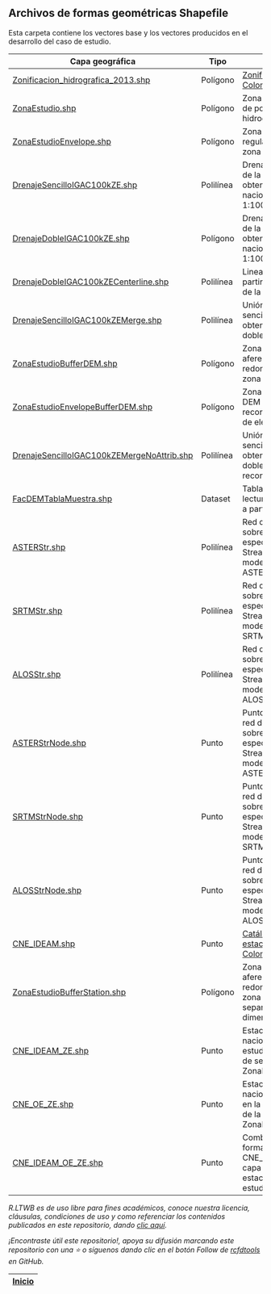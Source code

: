 ## Archivos de formas geométricas Shapefile

Esta carpeta contiene los vectores base y los vectores producidos en el desarrollo del caso de estudio.

| Capa geográfica                                                                                                                             | Tipo      | Descripción                                                                                                                                                                                     | CRS                          | Actividad                                                                        |
|---------------------------------------------------------------------------------------------------------------------------------------------|-----------|-------------------------------------------------------------------------------------------------------------------------------------------------------------------------------------------------|:-----------------------------|----------------------------------------------------------------------------------|
| [Zonificacion_hidrografica_2013.shp](https://github.com/rcfdtools/R.LTWB/blob/main/.shp/Zonificacion_Hidrografica_2013)                     | Polígono  | [Zonificación Hidrográfica de Colombia 2013](http://bart.ideam.gov.co/cneideam/Capasgeo/Zonificacion_Hidrografica_2013.zip)                                                                     | GCS_MAGNA                    | [CaseStudy](https://github.com/rcfdtools/R.LTWB/tree/main/Section01/CaseStudy)   |
| [ZonaEstudio.shp](https://github.com/rcfdtools/R.LTWB/blob/main/.shp/ZonaEstudio.zip)                                                       | Polígono  | Zona de estudio - disolución de polígonos zona hidrográfica 28 - Cesar                                                                                                                          | GCS_MAGNA                    | [CaseStudy](https://github.com/rcfdtools/R.LTWB/tree/main/Section01/CaseStudy)   |
| [ZonaEstudioEnvelope.shp](https://github.com/rcfdtools/R.LTWB/blob/main/.shp/ZonaEstudioEnvelope.zip)                                       | Polígono  | Zona de estudio - envolvente regular de los polígonos de la zona hidrográfica 28 - Cesar                                                                                                        | GCS_MAGNA                    | [CaseStudy](https://github.com/rcfdtools/R.LTWB/tree/main/Section01/CaseStudy)   |
| [DrenajeSencilloIGAC100kZE.shp](https://github.com/rcfdtools/R.LTWB/blob/main/.shp/DrenajeSencilloIGAC100kZE.zip)                           | Polilínea | Drenajes sencillos IGAC 100k de la zona de estudio obtenidas a partir de la GDB nacional IGAC a escala 1:100.000                                                                                | MAGNA-SIRGAS_Origen-Nacional | [GDB100k](https://github.com/rcfdtools/R.LTWB/tree/main/Section02/GDB100k)       |
| [DrenajeDobleIGAC100kZE.shp](https://github.com/rcfdtools/R.LTWB/blob/main/.shp/DrenajeDobleIGAC100kZE.zip)                                 | Polígono  | Drenajes dobles IGAC 100k de la zona de estudio obtenidos a partir de la GDB nacional IGAC a escala 1:100.000                                                                                   | MAGNA-SIRGAS_Origen-Nacional | [GDB100k](https://github.com/rcfdtools/R.LTWB/tree/main/Section02/GDB100k)       |
| [DrenajeDobleIGAC100kZECenterline.shp](https://github.com/rcfdtools/R.LTWB/blob/main/.shp/DrenajeDobleIGAC100kZECenterline.zip)             | Polilínea | Lineas centrales obtenidas a partir de los drenajes dobles de la zona de estudio.                                                                                                               | MAGNA-SIRGAS_Origen-Nacional | [GDB100k](https://github.com/rcfdtools/R.LTWB/tree/main/Section02/GDB100k)       |
| [DrenajeSencilloIGAC100kZEMerge.shp](https://github.com/rcfdtools/R.LTWB/blob/main/.shp/DrenajeSencilloIGAC100kZEMerge.zip)                 | Polilínea | Unión de líneas de drenajes sencillos y lineas centrales obtenidas de los drenajes dobles.                                                                                                      | MAGNA-SIRGAS_Origen-Nacional | [GDB100k](https://github.com/rcfdtools/R.LTWB/tree/main/Section02/GDB100k)       |
| [ZonaEstudioBufferDEM.shp](https://github.com/rcfdtools/R.LTWB/blob/main/.shp/ZonaEstudioBufferDEM.zip)                                     | Polígono  | Zona de estudio DEM - aferencia con esquinas redondeadas a partir de la zona de estudio.                                                                                                        | GCS_MAGNA                    | [AgreeDEM](https://github.com/rcfdtools/R.LTWB/tree/main/Section02/AgreeDEM)     |
| [ZonaEstudioEnvelopeBufferDEM.shp](https://github.com/rcfdtools/R.LTWB/blob/main/.shp/ZonaEstudioEnvelopeBufferDEM.zip)                     | Polígono  | Zona de estudio envolvente DEM - envolvente para recorte de modelos digitales de elevación DEM.                                                                                                 | GCS_MAGNA                    | [AgreeDEM](https://github.com/rcfdtools/R.LTWB/tree/main/Section02/AgreeDEM)     |
| [DrenajeSencilloIGAC100kZEMergeNoAttrib.shp](https://github.com/rcfdtools/R.LTWB/blob/main/.shp/DrenajeSencilloIGAC100kZEMergeNoAttrib.zip) | Polilínea | Unión de líneas de drenajes sencillos y lineas centrales obtenidas de los drenajes dobles y sin atributos para recondicionamiento de DEM.                                                       | MAGNA-SIRGAS_Origen-Nacional | [AgreeDEM](https://github.com/rcfdtools/R.LTWB/tree/main/Section02/AgreeDEM)     |
| [FacDEMTablaMuestra.shp](https://github.com/rcfdtools/R.LTWB/blob/main/.shp/FacDEMTablaMuestra.zip)                                         | Dataset   | Tabla de muestreo para lectura de celdas acumuladas a partir de grilla FAC.                                                                                                                     | MAGNA-SIRGAS_Origen-Nacional | [FacDEM](https://github.com/rcfdtools/R.LTWB/tree/main/Section02/FacDEM)         |
| [ASTERStr.shp](https://github.com/rcfdtools/R.LTWB/blob/main/.shp/asterstr.zip)                                                             | Polilínea | Red de drenaje vectorial sobre las localizaciones específicas de la grilla Stream Definition - STR del modelo digital de elevación ASTER GDEM.                                                  | MAGNA-SIRGAS_Origen-Nacional | [StrDEM](https://github.com/rcfdtools/R.LTWB/tree/main/Section02/StrDEM)         |
| [SRTMStr.shp](https://github.com/rcfdtools/R.LTWB/blob/main/.shp/srtmstr.zip)                                                               | Polilínea | Red de drenaje vectorial sobre las localizaciones específicas de la grilla Stream Definition - STR del modelo digital de elevación SRTM.                                                        | MAGNA-SIRGAS_Origen-Nacional | [StrDEM](https://github.com/rcfdtools/R.LTWB/tree/main/Section02/StrDEM)         |
| [ALOSStr.shp](https://github.com/rcfdtools/R.LTWB/blob/main/.shp/alosstr.zip)                                                               | Polilínea | Red de drenaje vectorial sobre las localizaciones específicas de la grilla Stream Definition - STR del modelo digital de elevación ALOS.                                                        | MAGNA-SIRGAS_Origen-Nacional | [StrDEM](https://github.com/rcfdtools/R.LTWB/tree/main/Section02/StrDEM)         |
| [ASTERStrNode.shp](https://github.com/rcfdtools/R.LTWB/blob/main/.shp/ASTERStrNode.zip)                                                     | Punto     | Puntos característicos de la red de drenaje vectorial sobre las localizaciones específicas de la grilla Stream Definition - STR del modelo digital de elevación ASTER GDEM.                     | MAGNA-SIRGAS_Origen-Nacional | [StrDEM](https://github.com/rcfdtools/R.LTWB/tree/main/Section02/StrDEM)         |
| [SRTMStrNode.shp](https://github.com/rcfdtools/R.LTWB/blob/main/.shp/SRTMStrNode.zip)                                                       | Punto     | Puntos característicos de la red de drenaje vectorial sobre las localizaciones específicas de la grilla Stream Definition - STR del modelo digital de elevación SRTM.                           | MAGNA-SIRGAS_Origen-Nacional | [StrDEM](https://github.com/rcfdtools/R.LTWB/tree/main/Section02/StrDEM)         |
| [ALOSStrNode.shp](https://github.com/rcfdtools/R.LTWB/blob/main/.shp/ALOSStrNode.zip)                                                       | Punto     | Puntos característicos de la red de drenaje vectorial sobre las localizaciones específicas de la grilla Stream Definition - STR del modelo digital de elevación ALOS.                           | MAGNA-SIRGAS_Origen-Nacional | [StrDEM](https://github.com/rcfdtools/R.LTWB/tree/main/Section02/StrDEM)         |
| [CNE_IDEAM.shp](https://github.com/rcfdtools/R.LTWB/blob/main/.shp/CNE_IDEAM.zip)                                                           | Punto     | [Catálogo nacional de estaciones - CNE del IDEAM Colombia v20220731. ](http://dhime.ideam.gov.co/atencionciudadano/) [Local.](https://github.com/rcfdtools/R.LTWB/blob/main/.shp/CNE_IDEAM.zip) | GCS_MAGNA                    | [CNEStation](https://github.com/rcfdtools/R.LTWB/tree/main/Section03/CNEStation) | 
| [ZonaEstudioBufferStation.shp](https://github.com/rcfdtools/R.LTWB/blob/main/.shp/ZonaEstudioBufferStation.zip)                             | Polígono  | Zona de estudio estación - aferencia con esquinas redondeadas a partir de la zona de estudio con separación 1/20 de la dimensión mas corta.                                                     | GCS_MAGNA                    | [CNEStation](https://github.com/rcfdtools/R.LTWB/tree/main/Section03/CNEStation) | 
| [CNE_IDEAM_ZE.shp](https://github.com/rcfdtools/R.LTWB/blob/main/.shp/CNE_IDEAM_ZE.zip)                                                     | Punto     | Estaciones del catálogo nacional CNE en la zona de estudio a partir de la máscara de selección ZonaEstudioBufferStation.shp                                                                     | GCS_MAGNA                    | [CNEStation](https://github.com/rcfdtools/R.LTWB/tree/main/Section03/CNEStation) | 
| [CNE_OE_ZE.shp](https://github.com/rcfdtools/R.LTWB/blob/main/.shp/CNE_OE_ZE.zip)                                                           | Punto     | Estaciones del catálogo nacional de otras entidades en la zona de estudio a partir de la máscara de selección ZonaEstudioBufferStation.shp                                                      | GCS_MAGNA                    | [CNEStation](https://github.com/rcfdtools/R.LTWB/tree/main/Section03/CNEStation) | 
| [CNE_IDEAM_OE_ZE.shp](https://github.com/rcfdtools/R.LTWB/blob/main/.shp/CNE_IDEAM_OE_ZE.zip)                                               | Punto     | Combinación de archivos de formas CNE_IDEAM_ZE.shp y CNE_OE_ZE.shp en una única capa geográfica de estaciones de la zona de estudio.                                                            | GCS_MAGNA                    | [CNEStation](https://github.com/rcfdtools/R.LTWB/tree/main/Section03/CNEStation) | 


_R.LTWB es de uso libre para fines académicos, conoce nuestra licencia, cláusulas, condiciones de uso y como referenciar los contenidos publicados en este repositorio, dando [clic aquí](https://github.com/rcfdtools/R.LTWB/wiki/License)._

_¡Encontraste útil este repositorio!, apoya su difusión marcando este repositorio con una ⭐ o síguenos dando clic en el botón Follow de [rcfdtools](https://github.com/rcfdtools) en GitHub._

| [Inicio](https://github.com/rcfdtools/R.LTWB/wiki) |
|----------------------------------------------------|
